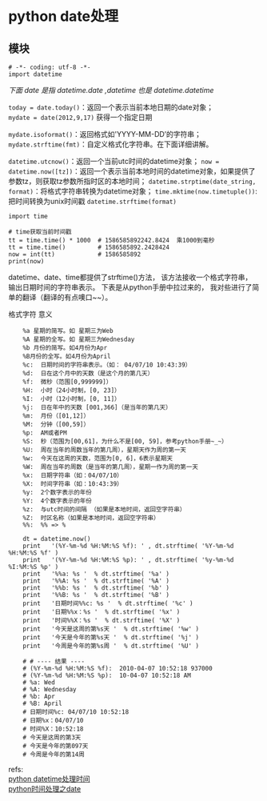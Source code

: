 # python date处理

## 模块
```
# -*- coding: utf-8 -*-
import datetime
```
*下面 date 是指 datetime.date ,datetime 也是 datetime.datetime*

`today = date.today()`：返回一个表示当前本地日期的date对象；  
`mydate = date(2012,9,17)` 获得一个指定日期  

`mydate.isoformat()`：返回格式如'YYYY-MM-DD’的字符串；
`mydate.strftime(fmt)`：自定义格式化字符串。在下面详细讲解。


`datetime.utcnow()`：返回一个当前utc时间的datetime对象；
`now = datetime.now([tz])`：返回一个表示当前本地时间的datetime对象，如果提供了参数tz，则获取tz参数所指时区的本地时间；
`datetime.strptime(date_string, format)`：将格式字符串转换为datetime对象；
`time.mktime(now.timetuple())`: 把时间转换为unix时间戳
`datetime.strftime(format)` 

```
import time

# time获取当前时间戳
tt = time.time() * 1000  # 1586585892242.8424  乘1000到毫秒 
tt = time.time()         # 1586585892.2428424
now = int(tt)            # 1586585892
print(now)
```

datetime、date、time都提供了strftime()方法， 该方法接收一个格式字符串， 输出日期时间的字符串表示。 下表是从python手册中拉过来的， 我对些进行了简单的翻译（翻译的有点噢口~~）。

格式字符  意义
```
	%a 星期的简写。如 星期三为Web
	%A 星期的全写。如 星期三为Wednesday
	%b 月份的简写。如4月份为Apr
	%B月份的全写。如4月份为April 
	%c:  日期时间的字符串表示。（如： 04/07/10 10:43:39）
	%d:  日在这个月中的天数（是这个月的第几天）
	%f:  微秒（范围[0,999999]）
	%H:  小时（24小时制，[0, 23]）
	%I:  小时（12小时制，[0, 11]）
	%j:  日在年中的天数 [001,366]（是当年的第几天）
	%m:  月份（[01,12]）
	%M:  分钟（[00,59]）
	%p:  AM或者PM
	%S:  秒（范围为[00,61]，为什么不是[00, 59]，参考python手册~_~）
	%U:  周在当年的周数当年的第几周），星期天作为周的第一天
	%w:  今天在这周的天数，范围为[0, 6]，6表示星期天
	%W:  周在当年的周数（是当年的第几周），星期一作为周的第一天
	%x:  日期字符串（如：04/07/10）
	%X:  时间字符串（如：10:43:39）
	%y:  2个数字表示的年份
	%Y:  4个数字表示的年份
	%z:  与utc时间的间隔 （如果是本地时间，返回空字符串）
	%Z:  时区名称（如果是本地时间，返回空字符串）
	%%:  %% => %

    dt = datetime.now()  
    print   '(%Y-%m-%d %H:%M:%S %f): ' , dt.strftime( '%Y-%m-%d %H:%M:%S %f' )  
    print   '(%Y-%m-%d %H:%M:%S %p): ' , dt.strftime( '%y-%m-%d %I:%M:%S %p' )  
    print   '%%a: %s '  % dt.strftime( '%a' )  
    print   '%%A: %s '  % dt.strftime( '%A' )  
    print   '%%b: %s '  % dt.strftime( '%b' )  
    print   '%%B: %s '  % dt.strftime( '%B' )  
    print   '日期时间%%c: %s '  % dt.strftime( '%c' )  
    print   '日期%%x：%s '  % dt.strftime( '%x' )  
    print   '时间%%X：%s '  % dt.strftime( '%X' )  
    print   '今天是这周的第%s天 '  % dt.strftime( '%w' )  
    print   '今天是今年的第%s天 '  % dt.strftime( '%j' )  
    print   '今周是今年的第%s周 '  % dt.strftime( '%U' )  
      
    # # ---- 结果 ----   
    # (%Y-%m-%d %H:%M:%S %f):  2010-04-07 10:52:18 937000   
    # (%Y-%m-%d %H:%M:%S %p):  10-04-07 10:52:18 AM   
    # %a: Wed    
    # %A: Wednesday    
    # %b: Apr    
    # %B: April    
    # 日期时间%c: 04/07/10 10:52:18    
    # 日期%x：04/07/10    
    # 时间%X：10:52:18    
    # 今天是这周的第3天    
    # 今天是今年的第097天    
    # 今周是今年的第14周   
```



refs:  
[python datetime处理时间](http://www.cnblogs.com/lhj588/archive/2012/04/23/2466653.html)  
[python时间处理之date ](http://blog.csdn.net/wirelessqa/article/details/7973113)  
